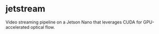 # jetstream
Video streaming pipeline on a Jetson Nano that leverages CUDA for GPU-accelerated optical flow.

